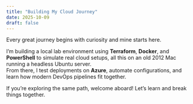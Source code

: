 ```yaml
---
title: "Building My Cloud Journey"
date: 2025-10-09
draft: false
---
```




Every great journey begins with curiosity and mine starts here.

I’m building a local lab environment using **Terraform**, **Docker**, and **PowerShell** to simulate real cloud setups, all this on an old 2012 Mac running a headless Ubuntu server.  
From there, I test deployments on **Azure**, automate configurations, and learn how modern DevOps pipelines fit together.

If you’re exploring the same path, welcome aboard! Let’s learn and break things together.